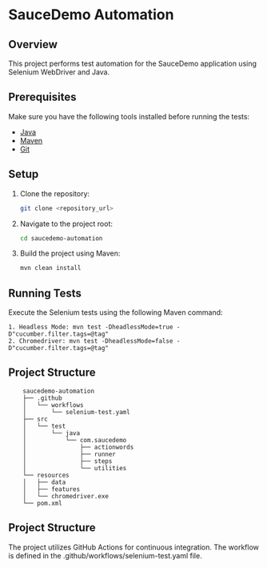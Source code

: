 # SauceDemo Automation

## Overview

This project performs test automation for the SauceDemo application using Selenium WebDriver and Java.

## Prerequisites

Make sure you have the following tools installed before running the tests:

- [Java](https://www.java.com/en/download/)
- [Maven](https://maven.apache.org/download.cgi)
- [Git](https://git-scm.com/book/en/v2/Getting-Started-Installing-Git)

## Setup

1. Clone the repository:

   ```bash
   git clone <repository_url>
   
2. Navigate to the project root:
   ```bash
   cd saucedemo-automation

3. Build the project using Maven:
   ```bash
   mvn clean install

## Running Tests
Execute the Selenium tests using the following Maven command:

    1. Headless Mode: mvn test -DheadlessMode=true -D"cucumber.filter.tags=@tag"
	2. Chromedriver: mvn test -DheadlessMode=false -D"cucumber.filter.tags=@tag"
## Project Structure

        saucedemo-automation
        ├── .github
        │   └── workflows
        │       └── selenium-test.yaml
        ├── src
        │   └── test
        │       └── java
        │           └── com.saucedemo
        │               ├── actionwords
        │               ├── runner
        │               ├── steps
        │               └── utilities
        └── resources
        │   ├── data
        │   ├── features
        │   └── chromedriver.exe
        └── pom.xml

## Project Structure
The project utilizes GitHub Actions for continuous integration. The workflow is defined in the .github/workflows/selenium-test.yaml file.
